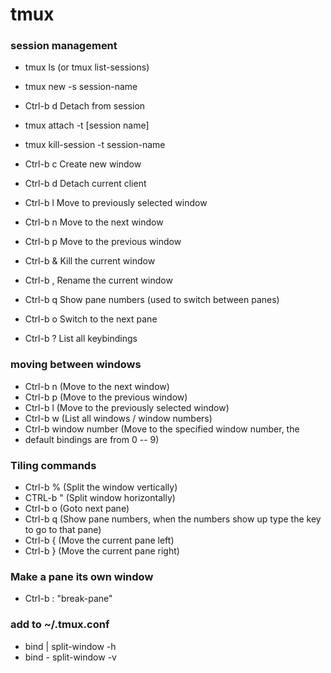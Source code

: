 # tmux

### session management

* tmux ls (or tmux list-sessions)
* tmux new -s session-name
* Ctrl-b d Detach from session
* tmux attach -t [session name]
* tmux kill-session -t session-name

* Ctrl-b c Create new window
* Ctrl-b d Detach current client
* Ctrl-b l Move to previously selected window
* Ctrl-b n Move to the next window
* Ctrl-b p Move to the previous window
* Ctrl-b & Kill the current window
* Ctrl-b , Rename the current window
* Ctrl-b q Show pane numbers (used to switch between panes)
* Ctrl-b o Switch to the next pane
* Ctrl-b ? List all keybindings

### moving between windows

* Ctrl-b n (Move to the next window)
* Ctrl-b p (Move to the previous window)
* Ctrl-b l (Move to the previously selected window)
* Ctrl-b w (List all windows / window numbers)
* Ctrl-b window number (Move to the specified window number, the
* default bindings are from 0 -- 9)

### Tiling commands

* Ctrl-b % (Split the window vertically)
* CTRL-b " (Split window horizontally)
* Ctrl-b o (Goto next pane)
* Ctrl-b q (Show pane numbers, when the numbers show up type the key to go to that pane)
* Ctrl-b { (Move the current pane left)
* Ctrl-b } (Move the current pane right)

### Make a pane its own window

* Ctrl-b : "break-pane"

### add to ~/.tmux.conf

* bind | split-window -h
* bind - split-window -v
